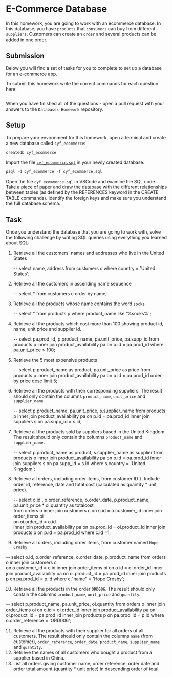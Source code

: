 # E-Commerce Database

In this homework, you are going to work with an ecommerce database. In this database, you have `products` that `consumers` can buy from different `suppliers`. Customers can create an `order` and several products can be added in one order.

## Submission

Below you will find a set of tasks for you to complete to set up a database for an e-commerce app.

To submit this homework write the correct commands for each question here:

```sql


```

When you have finished all of the questions - open a pull request with your answers to the `Databases-Homework` repository.

## Setup

To prepare your environment for this homework, open a terminal and create a new database called `cyf_ecommerce`:

```sql
createdb cyf_ecommerce
```

Import the file [`cyf_ecommerce.sql`](./cyf_ecommerce.sql) in your newly created database:

```sql
psql -d cyf_ecommerce -f cyf_ecommerce.sql
```

Open the file `cyf_ecommerce.sql` in VSCode and examine the SQL code. Take a piece of paper and draw the database with the different relationships between tables (as defined by the REFERENCES keyword in the CREATE TABLE commands). Identify the foreign keys and make sure you understand the full database schema.

## Task

Once you understand the database that you are going to work with, solve the following challenge by writing SQL queries using everything you learned about SQL:

1. Retrieve all the customers' names and addresses who live in the United States

   -- select name, address from customers c
   where country = 'United States';

2. Retrieve all the customers in ascending name sequence

   -- select \* from customers c order by name;

3. Retrieve all the products whose name contains the word `socks`

   -- select \* from products p
   where product_name
   like '%socks%';

4. Retrieve all the products which cost more than 100 showing product id, name, unit price and supplier id.

   -- select pa.prod_id, p.product_name, pa.unit_price, pa.supp_id
   from products p
   inner join product_availability pa
   on p.id = pa.prod_id
   where pa.unit_price > 100;

5. Retrieve the 5 most expensive products

   -- select p.product_name as product, pa.unit_price as price
   from products p
   inner join product_availability pa
   on p.id = pa.prod_id
   order by price desc
   limit 5;

6. Retrieve all the products with their corresponding suppliers. The result should only contain the columns `product_name`, `unit_price` and `supplier_name`

   -- select p.product_name, pa.unit_price, s.supplier_name
   from products p
   inner join product_availability pa
   on p.id = pa.prod_id
   inner join suppliers s
   on pa.supp_id = s.id;

7. Retrieve all the products sold by suppliers based in the United Kingdom. The result should only contain the columns `product_name` and `supplier_name`.

   -- select p.product_name as product, s.supplier_name as supplier
   from products p
   inner join product_availability pa
   on p.id = pa.prod_id
   inner join suppliers s
   on pa.supp_id = s.id
   where s.country = 'United Kingdom';

8. Retrieve all orders, including order items, from customer ID `1`. Include order id, reference, date and total cost (calculated as quantity \* unit price).

   -- select o.id , o.order_reference, o.order_date, p.product_name, pa.unit_price \* oi.quantity as totalcost  
    from orders o
   inner join customers c
   on c.id = o.customer_id
   inner join order_items oi  
    on oi.order_id = o.id  
    inner join product_availability pa
   on pa.prod_id = oi.product_id
   inner join products p
   on p.id = pa.prod_id
   where c.id =1;

9. Retrieve all orders, including order items, from customer named `Hope Crosby`

-- select o.id, o.order_reference, o.order_date, p.product_name
from orders o
inner join customers c  
 on o.customer_id = c.id
inner join order_items oi
on o.id = oi.order_id
inner join product_availability pa
on oi.product_id = pa.prod_id
inner join products p
on pa.prod_id = p.id
where c."name" = 'Hope Crosby';

10. Retrieve all the products in the order `ORD006`. The result should only contain the columns `product_name`, `unit_price` and `quantity`.

-- select p.product_name, pa.unit_price, oi.quantity
from orders o
inner join order_items oi
on o.id = oi.order_id
inner join product_availability pa
on oi.product_id = pa.prod_id
inner join products p
on pa.prod_id = p.id
where o.order_reference = 'ORD006';

11. Retrieve all the products with their supplier for all orders of all customers. The result should only contain the columns `name` (from customer), `order_reference`, `order_date`, `product_name`, `supplier_name` and `quantity`.
12. Retrieve the names of all customers who bought a product from a supplier based in China.
13. List all orders giving customer name, order reference, order date and order total amount (quantity \* unit price) in descending order of total.
